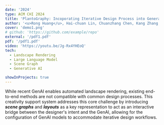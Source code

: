 ```yaml
---
date: '2024'
type: ACM CHI 2024
title: 'PlantoGraphy: Incoporating Iterative Design Process into Generative Artificial Intelligence for Landscape Rendering'
author: '<u>Rong Huang</u>, Hai-chuan Lin, Chuanzhang Chen, Kang Zhang, Wei Zeng<sup>*</sup>'
cover: 'demo1.png'
# github: 'https://github.com/example/repo'
external: '/pdf1.pdf'
pdf: '/pdf1.pdf'
video: 'https://youtu.be/Jg-Rx4YHEoQ'
tech:
  - Landscape Rendering
  - Large Language Model
  - Scene Graph
  - Generative AI

showInProjects: true
---
```


While recent GenAI enables automated landscape rendering, existing end-to-end methods are not compatible with common design processes.
This creativity support system addresses this core challenge by introducing **_scene graphs_** and **_layouts_** as a key representation to act as an interactive bridge between the designer's intent and the GenAI, allowing for the configuration of GenAI models to accommodate iterative design workflows.
